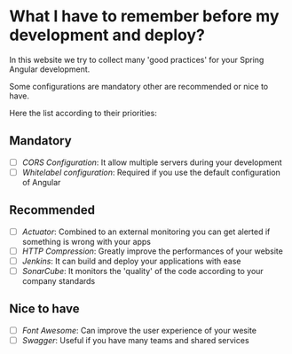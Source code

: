 # What I have to remember before my development and deploy?

In this website we try to collect many 'good practices' for your Spring Angular development.

Some configurations are mandatory other are recommended or nice to have.

Here the list according to their priorities:

## Mandatory

- [ ] _CORS Configuration_: It allow multiple servers during your development
- [ ] _Whitelabel configuration_: Required if you use the default configuration of Angular

## Recommended

- [ ] _Actuator_: Combined to an external monitoring you can get alerted if something is wrong with your apps
- [ ] _HTTP Compression_: Greatly improve the performances of your website
- [ ] _Jenkins_: It can build and deploy your applications with ease
- [ ] _SonarCube_: It monitors the 'quality' of the code according to your company standards

## Nice to have

- [ ] _Font Awesome_: Can improve the user experience of your wesite
- [ ] _Swagger_: Useful if you have many teams and shared services